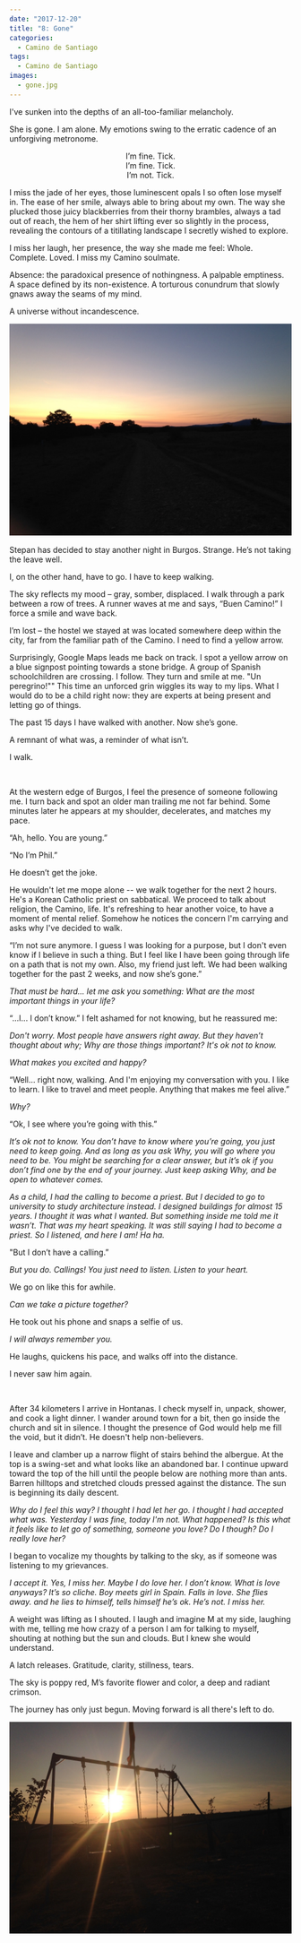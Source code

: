 ```yaml
---
date: "2017-12-20"
title: "8: Gone"
categories:
  - Camino de Santiago
tags: 
  - Camino de Santiago
images:
  - gone.jpg
---
```


I've sunken into the depths of an all-too-familiar melancholy.

She is gone. I am alone. My emotions swing to the erratic cadence of an unforgiving metronome.

<center>
I’m fine. Tick. <br>
I’m fine. Tick. <br>
I’m not. Tick. <br>
</center>

I miss the jade of her eyes, those luminescent opals I so often lose myself in. The ease of her smile, always able to bring about my own. The way she plucked those juicy blackberries from their thorny brambles, always a tad out of reach, the hem of her shirt lifting ever so slightly in the process, revealing the contours of a titillating landscape I secretly wished to explore.

I miss her laugh, her presence, the way she made me feel: Whole. Complete. Loved. I miss my Camino soulmate.

Absence: the paradoxical presence of nothingness. A palpable emptiness. A space defined by its non-existence. A torturous conundrum that slowly gnaws away the seams of my mind.

A universe without incandescence.

![](uni.jpeg)

Stepan has decided to stay another night in Burgos. Strange. He’s not taking the leave well.

I, on the other hand, have to go. I have to keep walking.

The sky reflects my mood – gray, somber, displaced. I walk through a park between a row of trees. A runner waves at me and says, “Buen Camino!” I force a smile and wave back.

I’m lost – the hostel we stayed at was located somewhere deep within the city, far from the familiar path of the Camino. I need to find a yellow arrow.

Surprisingly, Google Maps leads me back on track. I spot a yellow arrow on a blue signpost pointing towards a stone bridge. A group of Spanish schoolchildren are crossing. I follow. They turn and smile at me. "Un peregrino!"" This time an unforced grin wiggles its way to my lips. What I would do to be a child right now: they are experts at being present and letting go of things.

The past 15 days I have walked with another. Now she’s gone.

A remnant of what was, a reminder of what isn’t.

I walk.

<br>

At the western edge of Burgos, I feel the presence of someone following me. I turn back and spot an older man trailing me not far behind. Some minutes later he appears at my shoulder, decelerates, and matches my pace.

“Ah, hello. You are young.”

“No I’m Phil.” 

He doesn’t get the joke.

He wouldn't let me mope alone -- we walk together for the next 2 hours. He's a Korean Catholic priest on sabbatical. We proceed to talk about religion, the Camino, life. It's refreshing to hear another voice, to have a moment of mental relief. Somehow he notices the concern I'm carrying and asks why I've decided to walk.

“I’m not sure anymore. I guess I was looking for a purpose, but I don't even know if I believe in such a thing. But I feel like I have been going through life on a path that is not my own. Also, my friend just left. We had been walking together for the past 2 weeks, and now she’s gone.”

_That must be hard... let me ask you something: What are the most important things in your life?_

“...I... I don’t know.” I felt ashamed for not knowing, but he reassured me:

_Don't worry. Most people have answers right away. But they haven’t thought about why; Why are those things important? It's ok not to know._

_What makes you excited and happy?_

“Well… right now, walking. And I'm enjoying my conversation with you. I like to learn. I like to travel and meet people. Anything that makes me feel alive.”

_Why?_

“Ok, I see where you’re going with this.”

_It’s ok not to know. You don’t have to know where you’re going, you just need to keep going. And as long as you ask Why, you will go where you need to be. You might be searching for a clear answer, but it’s ok if you don’t find one by the end of your journey. Just keep asking Why, and be open to whatever comes._

_As a child, I had the calling to become a priest. But I decided to go to university to study architecture instead. I designed buildings for almost 15 years. I thought it was what I wanted. But something inside me told me it wasn’t. That was my heart speaking. It was still saying I had to become a priest. So I listened, and here I am! Ha ha._

"But I don’t have a calling.”

_But you do. Callings! You just need to listen. Listen to your heart._ 

We go on like this for awhile.

_Can we take a picture together?_

He took out his phone and snaps a selfie of us.

_I will always remember you._

He laughs, quickens his pace, and walks off into the distance.

I never saw him again.

<br>

After 34 kilometers I arrive in Hontanas. I check myself in, unpack, shower, and cook a light dinner. I wander around town for a bit, then go inside the church and sit in silence. I thought the presence of God would help me fill the void, but it didn’t. He doesn't help non-believers.

I leave and clamber up a narrow flight of stairs behind the albergue. At the top is a swing-set and what looks like an abandoned bar. I continue upward toward the top of the hill until the people below are nothing more than ants. Barren hilltops and stretched clouds pressed against the distance. The sun is beginning its daily descent.

_Why do I feel this way? I thought I had let her go. I thought I had accepted what was. Yesterday I was fine, today I'm not. What happened? Is this what it feels like to let go of something, someone you love? Do I though? Do I really love her?_

I began to vocalize my thoughts by talking to the sky, as if someone was listening to my grievances.

_I accept it. Yes, I miss her. Maybe I do love her. I don’t know. What is love anyways? It’s so cliche. Boy meets girl in Spain. Falls in love. She flies away. and he lies to himself, tells himself he’s ok. He’s not. I miss her._

A weight was lifting as I shouted. I laugh and imagine M at my side, laughing with me, telling me how crazy of a person I am for talking to myself, shouting at nothing but the sun and clouds. But I knew she would understand.

A latch releases. Gratitude, clarity, stillness, tears.

The sky is poppy red, M’s favorite flower and color, a deep and radiant crimson.

The journey has only just begun. Moving forward is all there's left to do.

![](gone.jpg)